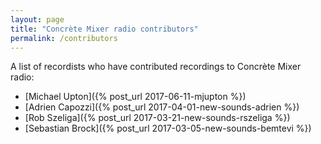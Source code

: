 ```yaml
---
layout: page
title: "Concrète Mixer radio contributors"
permalink: /contributors
---
```


A list of recordists who have contributed recordings to Concrète Mixer radio:

* [Michael Upton]({% post_url 2017-06-11-mjupton %})
* [Adrien Capozzi]({% post_url 2017-04-01-new-sounds-adrien %})
* [Rob Szeliga]({% post_url 2017-03-21-new-sounds-rszeliga %})
* [Sebastian Brock]({% post_url 2017-03-05-new-sounds-bemtevi %})
